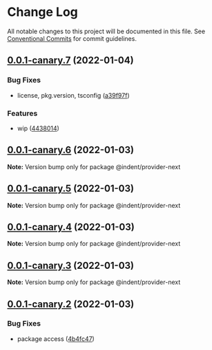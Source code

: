 # Change Log

All notable changes to this project will be documented in this file.
See [Conventional Commits](https://conventionalcommits.org) for commit guidelines.

## [0.0.1-canary.7](https://github.com/indentapis/integrations/compare/@indent/provider-next@0.0.1-canary.6...@indent/provider-next@0.0.1-canary.7) (2022-01-04)


### Bug Fixes

* license, pkg.version, tsconfig ([a39f97f](https://github.com/indentapis/integrations/commit/a39f97fdec58b3dbe34f87eedf6e74ea67a75c58))


### Features

* wip ([4438014](https://github.com/indentapis/integrations/commit/44380142e6bf6a6ec8951f2f977ab0d05dbbed41))





## [0.0.1-canary.6](https://github.com/indentapis/integrations/compare/@indent/provider-next@0.0.1-canary.5...@indent/provider-next@0.0.1-canary.6) (2022-01-03)

**Note:** Version bump only for package @indent/provider-next





## [0.0.1-canary.5](https://github.com/indentapis/integrations/compare/@indent/provider-next@0.0.1-canary.4...@indent/provider-next@0.0.1-canary.5) (2022-01-03)

**Note:** Version bump only for package @indent/provider-next





## [0.0.1-canary.4](https://github.com/indentapis/integrations/compare/@indent/provider-next@0.0.1-canary.3...@indent/provider-next@0.0.1-canary.4) (2022-01-03)

**Note:** Version bump only for package @indent/provider-next





## [0.0.1-canary.3](https://github.com/indentapis/integrations/compare/@indent/provider-next@0.0.1-canary.2...@indent/provider-next@0.0.1-canary.3) (2022-01-03)

**Note:** Version bump only for package @indent/provider-next





## [0.0.1-canary.2](https://github.com/indentapis/integrations/compare/@indent/provider-next@0.0.1-canary.1...@indent/provider-next@0.0.1-canary.2) (2022-01-03)


### Bug Fixes

* package access ([4b4fc47](https://github.com/indentapis/integrations/commit/4b4fc47e037c49ddb79076d8d35acc438d6ef01b))

